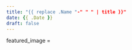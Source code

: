 ```yaml
---
title: "{{ replace .Name "-" " " | title }}"
date: {{ .Date }}
draft: false
---
```


featured_image = 